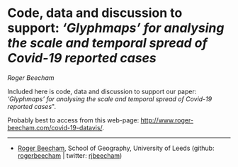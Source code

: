 Code, data and discussion to support: *‘Glyphmaps’ for analysing the
scale and temporal spread of Covid-19 reported cases*
================
*Roger Beecham*

Included here is code, data and discussion to support our paper:
*‘Glyphmaps’ for analysing the scale and temporal spread of Covid-19
reported cases*".

Probably best to access from this web-page:
<http://www.roger-beecham.com/covid-19-datavis/>.

-----

  - [Roger Beecham](http://www.roger-beecham.com/), School of Geography,
    University of Leeds (github:
    [rogerbeecham](https://github.com/rogerbeecham) | twitter:
    [rjbeecham](https://twitter.com/rjbeecham))
